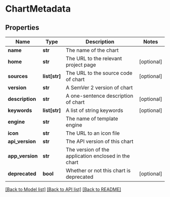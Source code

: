 # ChartMetadata

## Properties
Name | Type | Description | Notes
------------ | ------------- | ------------- | -------------
**name** | **str** | The name of the chart | 
**home** | **str** | The URL to the relevant project page | [optional] 
**sources** | **list[str]** | The URL to the source code of chart | [optional] 
**version** | **str** | A SemVer 2 version of chart | 
**description** | **str** | A one-sentence description of chart | [optional] 
**keywords** | **list[str]** | A list of string keywords | [optional] 
**engine** | **str** | The name of template engine | 
**icon** | **str** | The URL to an icon file | 
**api_version** | **str** | The API version of this chart | 
**app_version** | **str** | The version of the application enclosed in the chart | 
**deprecated** | **bool** | Whether or not this chart is deprecated | [optional] 

[[Back to Model list]](../README.md#documentation-for-models) [[Back to API list]](../README.md#documentation-for-api-endpoints) [[Back to README]](../README.md)

